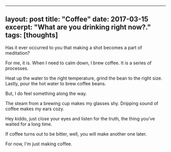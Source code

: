 
---
layout: post
title: "Coffee"
date: 2017-03-15
excerpt: "What are you drinking right now?."
tags: [thoughts]
---

Has it ever occurred to you that making a shot becomes a part of meditation?

For me, it is.
When I need to calm down, I brew coffee. 
It is a series of processes.

Heat up the water to the right temperature, grind the bean to the right size. 
Lastly, pour the hot water to brew coffee beans.

But, I do feel something along the way.

The steam from a brewing cup makes my glasses shy. 
Dripping sound of coffee makes my ears cozy.

Hey kiddo, just close your eyes and listen for the truth, the thing you've waited for a long time.

If coffee turns out to be bitter, well, you will make another one later.

For now, I'm just making coffee.

